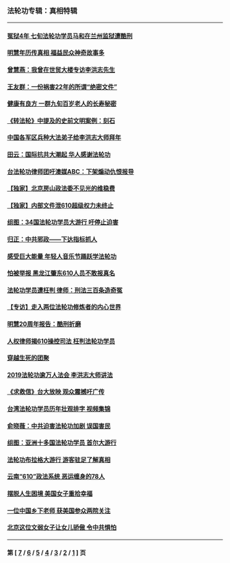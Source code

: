 ### 法轮功专辑：真相特辑
---
#### [冤狱4年 七旬法轮功学员马和在兰州监狱遭酷刑](../../pages/nf4389/n13304688.md?11050430) 
#### [明慧年历传真相 福益民众神奇故事多](../../pages/nf4389/n13294545.md?11050430) 
#### [曾慧燕：我曾在世贸大楼专访李洪志先生](../../pages/nf4389/n12898729.md?11050430) 
#### [王友群：一份祸害22年的所谓“绝密文件”](../../pages/nf4389/n12871750.md?11050430) 
#### [健康有良方 一群九旬百岁老人的长寿秘密](../../pages/nf4389/n12847475.md?11050430) 
#### [《转法轮》中提及的史前文明案例：刻石](../../pages/nf4389/n12758577.md?11050430) 
#### [中国各军区兵种大法弟子给李洪志大师拜年](../../pages/nf4389/n12750047.md?11050430) 
#### [田云：国际抗共大潮起 华人感谢法轮功](../../pages/nf4389/n12357708.md?11050430) 
#### [台法轮功律师团吁澳媒ABC：下架煽动仇恨报导](../../pages/nf4389/n12279917.md?11050430) 
#### [【独家】北京房山政法委不见光的维稳费](../../pages/nf4389/n12031979.md?11050430) 
#### [【独家】内部文件泄610超级权力未终止](../../pages/nf4389/n12023895.md?11050430) 
#### [组图：34国法轮功学员大游行 吁停止迫害](../../pages/nf4389/n11492658.md?11050430) 
#### [归正：中共邪政——下达指标抓人](../../pages/nf4389/n11474770.md?11050430) 
#### [感受巨大能量 年轻人音乐节踊跃学法轮功](../../pages/nf4389/n11441981.md?11050430) 
#### [怕被举报 黑龙江肇东610人员不敢报真名](../../pages/nf4389/n11436499.md?11050430) 
#### [法轮功学员遭枉判 律师：刑法三百条造奇冤](../../pages/nf4389/n11433943.md?11050430) 
#### [【专访】走入两位法轮功修炼者的内心世界](../../pages/nf4389/n11415623.md?11050430) 
#### [明慧20周年报告：酷刑折磨](../../pages/nf4389/n11387954.md?11050430) 
#### [人权律师揭610操控司法 枉判法轮功学员](../../pages/nf4389/n11313370.md?11050430) 
#### [穿越生死的团聚](../../pages/nf4389/n11258922.md?11050430) 
#### [2019法轮功逾万人法会 李洪志大师讲法](../../pages/nf4389/n11265303.md?11050430) 
#### [《求救信》台大放映 观众震撼吁广传](../../pages/nf4389/n10922251.md?11050430) 
#### [台湾法轮功学员历年壮观排字 视频集锦](../../pages/nf4389/n10878789.md?11050430) 
#### [俞晓薇：中共迫害法轮功加剧 误国害民](../../pages/nf4389/n10859260.md?11050430) 
#### [组图：亚洲十多国法轮功学员 首尔大游行](../../pages/nf4389/n10781149.md?11050430) 
#### [法轮功布拉格大游行 游客驻足了解真相](../../pages/nf4389/n10749360.md?11050430) 
#### [云南“610”政法系统 恶运缠身的78人](../../pages/nf4389/n10747534.md?11050430) 
#### [摆脱人生困境 美国女子重拾幸福](../../pages/nf4389/n10688678.md?11050430) 
#### [一位中国乡下老师 获美国参众两院关注](../../pages/nf4389/n10683927.md?11050430) 
#### [北京这位文弱女子让女儿骄傲 令中共惧怕](../../pages/nf4389/n10668341.md?11050430) 

---
#### 第 [ [7](./7.md?11050430) / [6](./6.md?11050430) / [5](./5.md?11050430) / [4](./4.md?11050430) / [3](./3.md?11050430) / [2](./2.md?11050430) / [1](./1.md?11050430) ] 页

